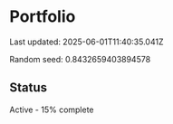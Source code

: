 # Portfolio

Last updated: 2025-06-01T11:40:35.041Z

Random seed: 0.8432659403894578

## Status

Active - 15% complete